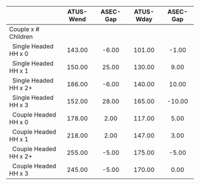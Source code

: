 
|                      |    ATUS-Wend |     ASEC-Gap |    ATUS-Wday |     ASEC-Gap |
| -------------------- | :----------: | :----------: | :----------: | :----------: |
| Couple x # Children  |              |              |              |              |
| &nbsp;&nbsp;Single Headed HH x 0 |       143.00 |        -6.00 |       101.00 |        -1.00 |
| &nbsp;&nbsp;Single Headed HH x 1 |       150.00 |        25.00 |       130.00 |         9.00 |
| &nbsp;&nbsp;Single Headed HH x 2+ |       186.00 |        -6.00 |       140.00 |        10.00 |
| &nbsp;&nbsp;Single Headed HH x 3 |       152.00 |        28.00 |       165.00 |       -10.00 |
| &nbsp;&nbsp;Couple Headed HH x 0 |       178.00 |         2.00 |       117.00 |         5.00 |
| &nbsp;&nbsp;Couple Headed HH x 1 |       218.00 |         2.00 |       147.00 |         3.00 |
| &nbsp;&nbsp;Couple Headed HH x 2+ |       255.00 |        -5.00 |       175.00 |        -5.00 |
| &nbsp;&nbsp;Couple Headed HH x 3 |       245.00 |        -5.00 |       170.00 |         0.00 |

